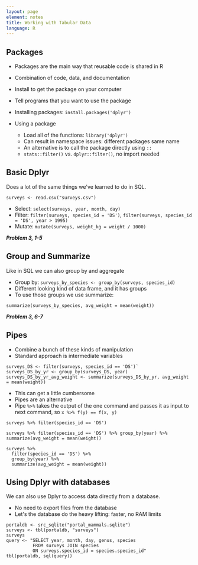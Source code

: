 ```yaml
---
layout: page
element: notes
title: Working with Tabular Data
language: R
--- 
```


## Packages

* Packages are the main way that reusable code is shared in R
* Combination of code, data, and documentation
* Install to get the package on your computer
* Tell programs that you want to use the package

* Installing packages: `install.packages('dplyr')`
* Using a package
  * Load all of the functions: `library('dplyr')`
  * Can result in namespace issues: different packages same name
  * An alternative is to call the package directly using `::`
  * `stats::filter()` vs. `dplyr::filter()`, no import needed

## Basic Dplyr

Does a lot of the same things we've learned to do in SQL.

`surveys <- read.csv("surveys.csv")`

* Select: `select(surveys, year, month, day)`
* Filter: `filter(surveys, species_id = 'DS')`, `filter(surveys, species_id = 'DS', year > 1995)`
* Mutate: `mutate(surveys, weight_kg = weight / 1000)`

***Problem 3, 1-5***

## Group and Summarize

Like in SQL we can also group by and aggregate

* Group by: `surveys_by_species <- group_by(surveys, species_id)`
* Different looking kind of data frame, and it has groups
* To use those groups we use summarize:

`summarize(surveys_by_species, avg_weight = mean(weight))`

***Problem 3, 6-7***

## Pipes

* Combine a bunch of these kinds of manipulation
* Standard approach is intermediate variables

```
surveys_DS <- filter(surveys, species_id == 'DS')`
surveys_DS_by_yr <- group_by(surveys_DS, year)
surveys_DS_by_yr_avg_weight <- summarize(surveys_DS_by_yr, avg_weight = mean(weight))
```

* This can get a little cumbersome
* Pipes are an alternative
* Pipe `%>%` takes the output of the one command and passes it as input to next
  command, so `x %>% f(y) == f(x, y)`

`surveys %>% filter(species_id == 'DS')`

```
surveys %>% filter(species_id == 'DS') %>% group_by(year) %>% summarize(avg_weight = mean(weight))
```

```
surveys %>%
  filter(species_id == 'DS') %>%
  group_by(year) %>%
  summarize(avg_weight = mean(weight))
```

## Using Dplyr with databases

We can also use Dplyr to access data directly from a database.

* No need to export files from the database
* Let's the database do the heavy lifting: faster, no RAM limits

```
portaldb <- src_sqlite("portal_mammals.sqlite")
surveys <- tbl(portaldb, "surveys")
surveys
query <- "SELECT year, month, day, genus, species
          FROM surveys JOIN species
          ON surveys.species_id = species.species_id"
tbl(portaldb, sql(query))
```
